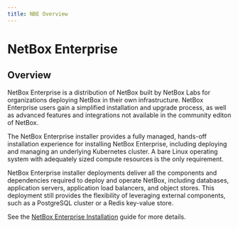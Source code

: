 ```yaml
---
title: NBE Overview
---
```

# NetBox Enterprise

## Overview

NetBox Enterprise is a distribution of NetBox built by NetBox Labs for organizations deploying NetBox in their own infrastructure. NetBox Enterprise users gain a simplified installation and upgrade process, as well as advanced features and integrations not available in the community editon of NetBox.

<!--
## Deployment

NetBox Enterprise supports two different deployment models to best address varying requirements and environments.
-->

The NetBox Enterprise installer provides a fully managed, hands-off installation experience for installing NetBox Enterprise, including deploying and managing an underlying Kubernetes cluster.
A bare Linux operating system with adequately sized compute resources is the only requirement.

NetBox Enterprise installer deployments deliver all the components and dependencies required to deploy and operate NetBox, including databases, application servers, application load balancers, and object stores.
This deployment still provides the flexibility of leveraging external components, such as a PostgreSQL cluster or a Redis key-value store.

See the [NetBox Enterprise Installation](nbe-ec-installation.md) guide for more details.

<!--
### KOTS installation

The Kubernetes Off-The-Shelf (KOTS) installation provides a more customizable installation experience of NetBox Enterprise. For organizations that are  operating their own Kubernetes environments, the KOTS installation enables them to deploy NetBox in their own k8s cluster. KOTS deployments include all the necessary components and take care of all the dependencies just like NetBox Enterprise installer deployments. They also provide the same flexibility in leveraging external components, such as a PostgreSQL cluster or an S3 Object Store.

See the [NetBox Enterprise KOTS Installation](nbe-kots-installation.md) guide for more details.
-->